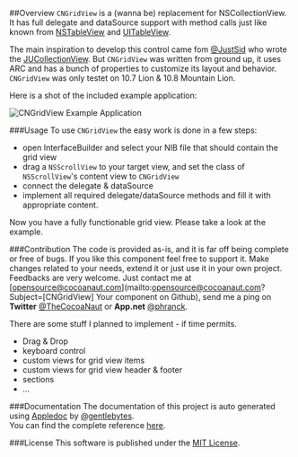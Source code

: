 ##Overview
`CNGridView` is a (wanna be) replacement for NSCollectionView. It has full delegate and dataSource support with method calls just like known from [NSTableView](https://developer.apple.com/library/mac/#documentation/Cocoa/Reference/ApplicationKit/Classes/NSTableView_Class/Reference/Reference.html) and [UITableView](http://developer.apple.com/library/ios/#documentation/uikit/reference/UITableView_Class/Reference/Reference.html).

The main inspiration to develop this control came fom [@JustSid](https://github.com/JustSid) who wrote the [JUCollectionView](https://github.com/JustSid/JUCollectionView). But `CNGridView` was written from ground up, it uses ARC and has a bunch of properties to customize its layout and behavior.
`CNGridView` was only testet on 10.7 Lion & 10.8 Mountain Lion.

Here is a shot of the included example application:

![CNGridView Example Application](https://dl.dropbox.com/u/34133216/WebImages/Github/CNGridView-Example.png)


###Usage
To use `CNGridView` the easy work is done in a few steps:

- open InterfaceBuilder and select your NIB file that should contain the grid view
- drag a `NSScrollView` to your target view, and set the class of `NSScrollView`'s content view to `CNGridView`
- connect the delegate & dataSource
- implement all required delegate/dataSource methods and fill it with appropriate content.

Now you have a fully functionable grid view. Please take a look at the example.


###Contribution
The code is provided as-is, and it is far off being complete or free of bugs. If you like this component feel free to support it. Make changes related to your needs, extend it or just use it in your own project. Feedbacks are very welcome. Just contact me at [opensource@cocoanaut.com](mailto:opensource@cocoanaut.com?Subject=[CNGridView] Your component on Github), send me a ping on **Twitter** [@TheCocoaNaut](http://twitter.com/TheCocoaNaut) or **App.net** [@phranck](https://alpha.app.net/phranck). 

There are some stuff I planned to implement - if time permits.
* Drag & Drop
* keyboard control
* custom views for grid view items
* custom views for grid view header & footer
* sections
* ...


###Documentation
The documentation of this project is auto generated using [Appledoc](http://gentlebytes.com/appledoc/) by [@gentlebytes](https://twitter.com/gentlebytes).<br />
You can find the complete reference [here](http://CNGridView.cocoanaut.com/documentation/).


###License
This software is published under the [MIT License](http://cocoanaut.mit-license.org).
